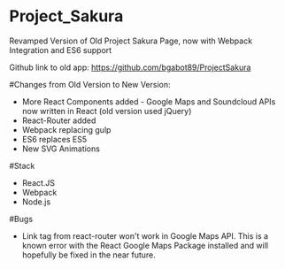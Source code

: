 # Project_Sakura
Revamped Version of Old Project Sakura Page, now with Webpack Integration and ES6 support

Github link to old app: https://github.com/bgabot89/ProjectSakura

#Changes from Old Version to New Version:
- More React Components added - Google Maps and Soundcloud APIs now written in React (old version used jQuery)
- React-Router added
- Webpack replacing gulp
- ES6 replaces ES5
- New SVG Animations

#Stack
- React.JS
- Webpack
- Node.js

#Bugs
- Link tag from react-router won't work in Google Maps API. This is a known error with the React Google Maps Package installed and will hopefully be fixed in the near future.
